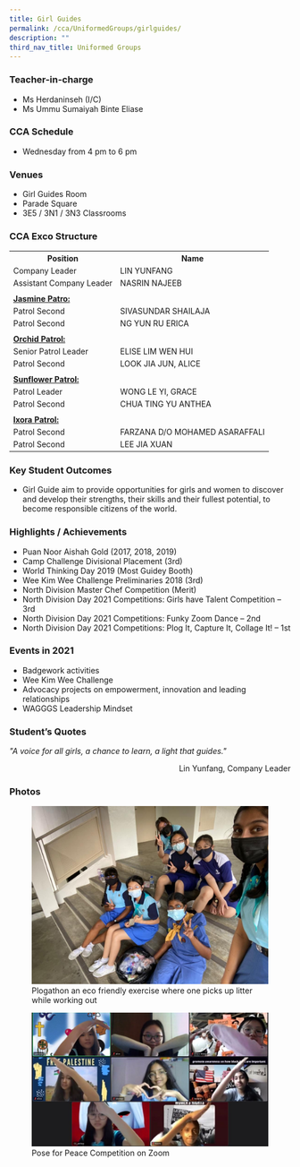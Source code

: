 ```yaml
---
title: Girl Guides
permalink: /cca/UniformedGroups/girlguides/
description: ""
third_nav_title: Uniformed Groups
---
```

### Teacher-in-charge	
* Ms Herdaninseh (I/C)
* Ms Ummu Sumaiyah Binte Eliase

### CCA Schedule
* Wednesday from 4 pm to 6 pm

### Venues
* Girl Guides Room
* Parade Square
* 3E5 / 3N1 / 3N3 Classrooms

### CCA Exco Structure

<table>
  <tr>
    <th>Position</th>
    <th>Name</th>
  </tr>
  <tr>
    <td>Company Leader</td>
    <td>LIN YUNFANG</td>
  </tr>
	  <tr>
    <td>Assistant Company Leader</td>
    <td>NASRIN NAJEEB</td>
  </tr>
	  </tr>
	  <tr>
    <td> </td>
    <td> </td>
  </tr>
	<tr>
		<td><b><u>Jasmine Patro:</u></b></td>
		<td></td>
  </tr>
	 <tr>
    <td>Patrol Second</td>
    <td>SIVASUNDAR SHAILAJA</td>
  </tr>
	<tr>
    <td>Patrol Second</td>
    <td>NG YUN RU ERICA</td>
  </tr>
	</tr>
	  <tr>
    <td> </td>
    <td> </td>
  </tr>
		<tr>
		<td><b><u>Orchid Patrol:</u></b></td>
		<td></td>
  </tr>
	 <tr>
    <td>Senior Patrol Leader</td>
    <td>ELISE LIM WEN HUI</td>
  </tr>
	<tr>
    <td>Patrol Second</td>
    <td>LOOK JIA JUN, ALICE</td>
  </tr>
	<tr>
	</tr>
	  <tr>
    <td> </td>
    <td> </td>
  </tr>
		<td><b><u>Sunflower Patrol:</u></b></td>
		<td></td>
  </tr>
	 <tr>
    <td>Patrol Leader</td>
    <td>WONG LE YI, GRACE</td>
  </tr>
	<tr>
    <td>Patrol Second</td>
    <td>CHUA TING YU ANTHEA</td>
  </tr>
	<tr>
 </tr>
	  <tr>
    <td> </td>
    <td> </td>
  </tr>
		<td><b><u>Ixora Patrol:</u></b></td>
		<td></td>
  </tr>
	 <tr>
    <td>Patrol Second</td>
    <td>FARZANA D/O MOHAMED ASARAFFALI </td>
  </tr>
	<tr>
    <td>Patrol Second</td>
    <td>LEE JIA XUAN</td>
  </tr>
	
	
</table>

### Key Student Outcomes

* Girl Guide aim to provide opportunities for girls and women to discover and develop their strengths, their skills and their fullest potential, to become responsible citizens of the world.

### Highlights / Achievements

* Puan Noor Aishah Gold (2017, 2018, 2019)
* Camp Challenge Divisional Placement (3rd)
* World Thinking Day 2019 (Most Guidey Booth)
* Wee Kim Wee Challenge Preliminaries 2018 (3rd)
* North Division Master Chef Competition (Merit) 
* North Division Day 2021 Competitions: Girls have Talent Competition – 3rd 
* North Division Day 2021 Competitions: Funky Zoom Dance – 2nd
* North Division Day 2021 Competitions: Plog It, Capture It, Collage It! – 1st

### Events in 2021

* Badgework activities
* Wee Kim Wee Challenge
* Advocacy projects on empowerment, innovation and leading relationships 
* WAGGGS Leadership Mindset

### Student’s Quotes
*"A voice for all girls, a chance to learn, a light that guides."*
<div style="text-align: right;">Lin Yunfang, Company Leader</div>


### Photos

<figure><img src="/images/StudDevelopment/CCAs/UniformedGroups/GirlGuides/GG.jpeg"><figcaption>Plogathon an eco friendly exercise where one picks up litter while working out</figcaption></figure>

<figure><img src="/images/StudDevelopment/CCAs/UniformedGroups/GirlGuides/GG-2.jpeg"><figcaption>Pose for Peace Competition on Zoom</figcaption></figure>